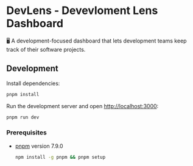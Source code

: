 # DevLens - Devevloment Lens Dashboard

🖥 A development-focused dashboard that lets development teams keep track of their software projects.

## Development

Install dependencies:

```bash
pnpm install
```

Run the development server and open [http://localhost:3000](http://localhost:3000):

```bash
pnpm run dev
```

### Prerequisites

- [pnpm](https://pnpm.io/) version 7.9.0
  ```bash
  npm install -g pnpm && pnpm setup
  ```
